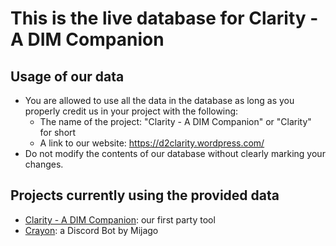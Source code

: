 # This is the live database for Clarity - A DIM Companion

## Usage of our data
- You are allowed to use all the data in the database as long as you properly credit us in your project with the following:
  - The name of the project: "Clarity - A DIM Companion" or "Clarity" for short
  - A link to our website: https://d2clarity.wordpress.com/
- Do not modify the contents of our database without clearly marking your changes.

## Projects currently using the provided data
- [Clarity - A DIM Companion](https://d2clarity.wordpress.com): our first party tool
- [Crayon](https://mijago.github.io/Crayon): a Discord Bot by Mijago
